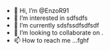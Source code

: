 - 👋 Hi, I’m @EnzoR91
- 👀 I’m interested in sdfsdfs
- 🌱 I’m currently sdsfssdfsdfsdf
- 💞️ I’m looking to collaborate on .
- 📫 How to reach me ...fghf

<!---
EnzoR91/EnzoR91 is a ✨ special ✨ repository because its `README.md` (this file) appears on your GitHub profile.
You can click the Preview link to take a look at your changes.
--->
